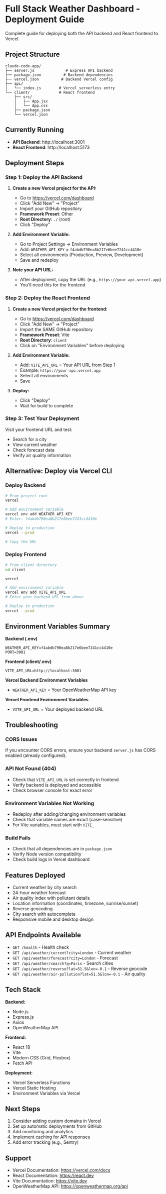 # Full Stack Weather Dashboard - Deployment Guide

Complete guide for deploying both the API backend and React frontend to Vercel.

## Project Structure

```
claude-code-app/
├── server.js              # Express API backend
├── package.json          # Backend dependencies
├── vercel.json          # Backend Vercel config
├── api/
│   └── index.js        # Vercel serverless entry
└── client/             # React frontend
    ├── src/
    │   ├── App.jsx
    │   └── App.css
    ├── package.json
    └── vercel.json
```

## Currently Running

- **API Backend**: http://localhost:3001
- **React Frontend**: http://localhost:5173

## Deployment Steps

### Step 1: Deploy the API Backend

1. **Create a new Vercel project for the API:**
   - Go to https://vercel.com/dashboard
   - Click "Add New" → "Project"
   - Import your GitHub repository
   - **Framework Preset**: Other
   - **Root Directory**: `./` (root)
   - Click "Deploy"

2. **Add Environment Variable:**
   - Go to Project Settings → Environment Variables
   - Add: `WEATHER_API_KEY` = `f4abdb790ea8b217e6bee7241cc4410e`
   - Select all environments (Production, Preview, Development)
   - Save and redeploy

3. **Note your API URL:**
   - After deployment, copy the URL (e.g., `https://your-api.vercel.app`)
   - You'll need this for the frontend

### Step 2: Deploy the React Frontend

1. **Create a new Vercel project for the frontend:**
   - Go to https://vercel.com/dashboard
   - Click "Add New" → "Project"
   - Import the SAME GitHub repository
   - **Framework Preset**: Vite
   - **Root Directory**: `client`
   - Click on "Environment Variables" before deploying

2. **Add Environment Variable:**
   - Add: `VITE_API_URL` = Your API URL from Step 1
   - Example: `https://your-api.vercel.app`
   - Select all environments
   - Save

3. **Deploy:**
   - Click "Deploy"
   - Wait for build to complete

### Step 3: Test Your Deployment

Visit your frontend URL and test:
- Search for a city
- View current weather
- Check forecast data
- Verify air quality information

## Alternative: Deploy via Vercel CLI

### Deploy Backend

```bash
# From project root
vercel

# Add environment variable
vercel env add WEATHER_API_KEY
# Enter: f4abdb790ea8b217e6bee7241cc4410e

# Deploy to production
vercel --prod

# Copy the URL
```

### Deploy Frontend

```bash
# From client directory
cd client

vercel

# Add environment variable
vercel env add VITE_API_URL
# Enter your backend URL from above

# Deploy to production
vercel --prod
```

## Environment Variables Summary

**Backend (.env)**
```
WEATHER_API_KEY=f4abdb790ea8b217e6bee7241cc4410e
PORT=3001
```

**Frontend (client/.env)**
```
VITE_API_URL=http://localhost:3001
```

**Vercel Backend Environment Variables**
- `WEATHER_API_KEY` = Your OpenWeatherMap API key

**Vercel Frontend Environment Variables**
- `VITE_API_URL` = Your deployed backend URL

## Troubleshooting

### CORS Issues
If you encounter CORS errors, ensure your backend `server.js` has CORS enabled (already configured).

### API Not Found (404)
- Check that `VITE_API_URL` is set correctly in frontend
- Verify backend is deployed and accessible
- Check browser console for exact error

### Environment Variables Not Working
- Redeploy after adding/changing environment variables
- Check that variable names are exact (case-sensitive)
- For Vite variables, must start with `VITE_`

### Build Fails
- Check that all dependencies are in `package.json`
- Verify Node version compatibility
- Check build logs in Vercel dashboard

## Features Deployed

- Current weather by city search
- 24-hour weather forecast
- Air quality index with pollutant details
- Location information (coordinates, timezone, sunrise/sunset)
- Reverse geocoding
- City search with autocomplete
- Responsive mobile and desktop design

## API Endpoints Available

- `GET /health` - Health check
- `GET /api/weather/current?city=London` - Current weather
- `GET /api/weather/forecast?city=London` - Forecast
- `GET /api/weather/search?q=Paris` - Search cities
- `GET /api/weather/reverse?lat=51.5&lon=-0.1` - Reverse geocode
- `GET /api/weather/air-pollution?lat=51.5&lon=-0.1` - Air quality

## Tech Stack

**Backend:**
- Node.js
- Express.js
- Axios
- OpenWeatherMap API

**Frontend:**
- React 18
- Vite
- Modern CSS (Grid, Flexbox)
- Fetch API

**Deployment:**
- Vercel Serverless Functions
- Vercel Static Hosting
- Environment Variables via Vercel

## Next Steps

1. Consider adding custom domains in Vercel
2. Set up automatic deployments from GitHub
3. Add monitoring and analytics
4. Implement caching for API responses
5. Add error tracking (e.g., Sentry)

## Support

- Vercel Documentation: https://vercel.com/docs
- React Documentation: https://react.dev
- Vite Documentation: https://vite.dev
- OpenWeatherMap API: https://openweathermap.org/api
